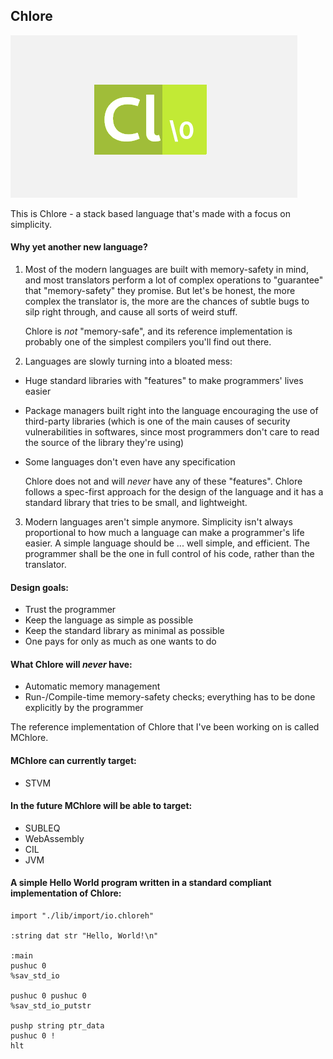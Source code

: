 Chlore
----

![Chlore logo](./chlore-logo-github-pages.png)

This is Chlore - a stack based language that's made with a focus on simplicity.

#### Why yet another new language? ####

1. Most of the modern languages are built with memory-safety in mind, and most translators perform a lot of complex operations to "guarantee" that "memory-safety" they promise. But let's be honest, the more complex the translator is, the more are the chances of subtle bugs to silp right through, and cause all sorts of weird stuff.

    Chlore is *not* "memory-safe", and its reference implementation is probably one of the simplest compilers you'll find out there.

2. Languages are slowly turning into a bloated mess:
- Huge standard libraries with "features" to make programmers' lives easier
- Package managers built right into the language encouraging the use of third-party libraries (which is one of the main causes of security vulnerabilities in softwares, since most programmers don't care to read the source of the library they're using)
- Some languages don't even have any specification

   Chlore does not and will *never* have any of these "features". Chlore follows a spec-first approach for the design of the language and it has a standard library that tries to be small, and lightweight.

3. Modern languages aren't simple anymore. Simplicity isn't always proportional to how much a language can make a programmer's life easier. A simple language should be ... well simple, and efficient. The programmer shall be the one in full control of his code, rather than the translator.

#### Design goals: ####
- Trust the programmer
- Keep the language as simple as possible
- Keep the standard library as minimal as possible
- One pays for only as much as one wants to do

#### What Chlore will *never* have: ####
- Automatic memory management
- Run-/Compile-time memory-safety checks; everything has to be done explicitly by the programmer

The reference implementation of Chlore that I've been working on is called MChlore.

#### MChlore can currently target: ####
- STVM

#### In the future MChlore will be able to target: ####
- SUBLEQ
- WebAssembly
- CIL
- JVM

#### A simple Hello World program written in a standard compliant implementation of Chlore: ####

````
import "./lib/import/io.chloreh"

:string dat str "Hello, World!\n"

:main
pushuc 0
%sav_std_io

pushuc 0 pushuc 0
%sav_std_io_putstr

pushp string ptr_data
pushuc 0 !
hlt
````
